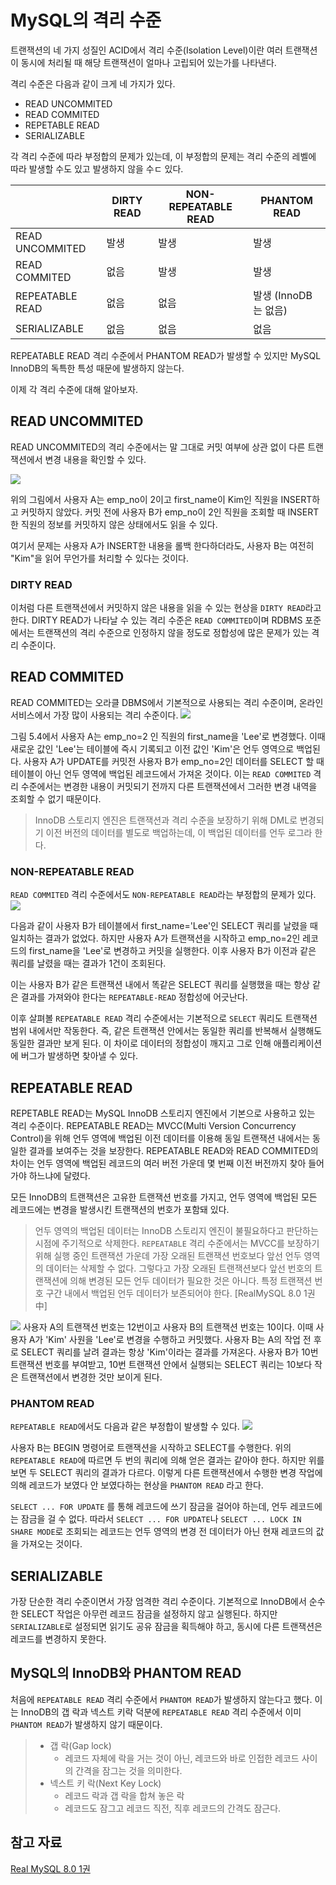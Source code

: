# MySQL의 격리 수준

트랜잭션의 네 가지 성질인 ACID에서 격리 수준(Isolation Level)이란 여러 트랜잭션이 동시에 처리될 때 해당 트랜잭션이 얼마나 고립되어 있는가를 나타낸다.

격리 수준은 다음과 같이 크게 네 가지가 있다.
- READ UNCOMMITED
- READ COMMITED
- REPETABLE READ
- SERIALIZABLE

각 격리 수준에 따라 부정합의 문제가 있는데, 이 부정합의 문제는 격리 수준의 레벨에 따라 발생할 수도 있고 발생하지 않을 수ㄷ 있다.

|| **DIRTY READ** | **NON-REPEATABLE READ** | **PHANTOM READ** |
|-| -------------- | ----------------------- | ---------------- |
| READ UNCOMMITED | 발생 | 발생 | 발생 |
| READ COMMITED | 없음 | 발생 | 발생 |
| REPEATABLE READ | 없음 | 없음 | 발생 (InnoDB는 없음) |
| SERIALIZABLE | 없음 | 없음 | 없음 |

REPEATABLE READ 격리 수준에서 PHANTOM READ가 발생할 수 있지만 MySQL InnoDB의 독특한 특성 때문에 발생하지 않는다.

이제 각 격리 수준에 대해 알아보자.

## READ UNCOMMITED
READ UNCOMMITED의 격리 수준에서는 말 그대로 커밋 여부에 상관 없이 다른 트랜잭션에서 변경 내용을 확인할 수 있다.

![](/img/READ_UNCOMMITED.png)

위의 그림에서 사용자 A는 emp_no이 2이고 first_name이 Kim인 직원을 INSERT하고 커밋하지 않았다. 커밋 전에 사용자 B가 emp_no이 2인 직원을 조회할 때 INSERT한 직원의 정보를 커밋하지 않은 상태에서도 읽을 수 있다. 

여기서 문제는 사용자 A가 INSERT한 내용을 롤백 한다하더라도, 사용자 B는 여전히 "Kim"을 읽어 무언가를 처리할 수 있다는 것이다.

### DIRTY READ
이처럼 다른 트랜잭션에서 커밋하지 않은 내용을 읽을 수 있는 현상을 `DIRTY READ`라고 한다. DIRTY READ가 나타날 수 있는 격리 수준은 `READ COMMITED`이며 RDBMS 포준에서는 트랜잭션의 격리 수준으로 인정하지 않을 정도로 정합성에 많은 문제가 있는 격리 수준이다.

## READ COMMITED
READ COMMITED는 오라클 DBMS에서 기본적으로 사용되는 격리 수준이며, 온라인 서비스에서 가장 많이 사용되는 격리 수준이다.
![](/img/READ_COMMITED.png)

그림 5.4에서 사용자 A는 emp_no=2 인 직원의 first_name을 'Lee'로 변경했다. 이때 새로운 값인 'Lee'는 테이블에 즉시 기록되고 이전 값인 'Kim'은 언두 영역으로 백업된다. 사용자 A가 UPDATE를 커밋전 사용자 B가 emp_no=2인 데이터를 SELECT 할 때 테이블이 아닌 언두 영역에 백업된 레코드에서 가져온 것이다. 이는 `READ COMMITED` 격리 수준에서는 변경한 내용이 커밋되기 전까지 다른 트랜잭션에서 그러한 변경 내역을 조회할 수 없기 때문이다.

> InnoDB 스토리지 엔진은 트랜잭션과 격리 수준을 보장하기 위해 DML로 변경되기 이전 버전의 데이터를 별도로 백업하는데, 이 백업된 데이터를 언두 로그라 한다.

### NON-REPEATABLE READ
`READ COMMITED` 격리 수준에서도 `NON-REPEATABLE READ`라는 부정합의 문제가 있다. 
![](/img/NON-REPEATABLE_READ.png)

다음과 같이 사용자 B가 테이블에서 first_name='Lee'인 SELECT 쿼리를 날렸을 때 일치하는 결과가 없었다. 하지만 사용자 A가 트랜잭션을 시작하고 emp_no=2인 레코드의 first_name을 'Lee'로 변경하고 커밋을 실행한다. 이후 사용자 B가 이전과 같은 쿼리를 날렸을 때는 결과가 1건이 조회된다.

이는 사용자 B가 같은 트랜잭션 내에서 똑같은 SELECT 쿼리를 실행했을 때는 항상 같은 결과를 가져와야 한다는 `REPEATABLE-READ` 정합성에 어긋난다.

이후 살펴볼 `REPEATABLE READ` 격리 수준에서는 기본적으로 `SELECT` 쿼리도 트랜잭션 범위 내에서만 작동한다. 즉, 같은 트랜잭션 안에서는 동일한 쿼리를 반복해서 실행해도 동일한 결과만 보게 된다.
이 차이로 데이터의 정합성이 깨지고 그로 인해 애플리케이션에 버그가 발생하면 찾아낼 수 있다.

## REPEATABLE READ
REPETABLE READ는 MySQL InnoDB 스토리지 엔진에서 기본으로 사용하고 있는 격리 수준이다. REPEATABLE READ는 MVCC(Multi Version Concurrency Control)을 위해 언두 영역에 백업된 이전 데이터를 이용해 동일 트랜잭션 내에서는 동일한 결과를 보여주는 것을 보장한다.
REPEATABLE READ와 READ COMMITED의 차이는 언두 영역에 백업된 레코드의 여러 버전 가운데 몇 번째 이전 버전까지 찾아 들어가야 하느냐에 달렸다.

모든 InnoDB의 트랜잭션은 고유한 트랜잭션 번호를 가지고, 언두 영역에 백업된 모든 레코드에는 변경을 발생시킨 트랜잭션의 번호가 포함돼 있다. 

> 언두 영역의 백업된 데이터는 InnoDB 스토리지 엔진이 불필요하다고 판단하는 시점에 주기적으로 삭제한다. `REPEATABLE` 격리 수준에서는 MVCC를 보장하기 위해 실행 중인 트랜잭션 가운데 가장 오래된 트랜잭션 번호보다 앞선 언두 영역의 데이터는 삭제할 수 없다. 그렇다고 가장 오래된 트랜잭션보다 앞선 번호의 트랜잭션에 의해 변경된 모든 언두 데이터가 필요한 것은 아니다. 특정 트랜잭션 번호 구간 내에서 백업된 언두 데이터가 보존되어야 한다. [RealMySQL 8.0 1권 中]

![](/img/REPEATABLE_READ.png)
사용자 A의 트랜잭션 번호는 12번이고 사용자 B의 트랜잭션 번호는 10이다. 이때 사용자 A가 'Kim' 사원을 'Lee'로 변경을 수행하고 커밋했다. 사용자 B는 A의 작업 전 후로 SELECT 쿼리를 날려 결과는 항상 'Kim'이라는 결과를 가져온다. 사용자 B가 10번 트랜잭션 번호를 부여받고, 10번 트랜잭션 안에서 실행되는 SELECT 쿼리는 10보다 작은 트랜잭션에서 변경한 것만 보이게 된다.

### PHANTOM READ
`REPEATABLE READ`에서도 다음과 같은 부정합이 발생할 수 있다.
![](/img/PHANTOM_READ.png)

사용자 B는 BEGIN 명령어로 트랜잭션을 시작하고 SELECT를 수행한다. 위의 `REPEATABLE READ`에 따르면 두 번의 쿼리에 의해 얻은 결과는 같아야 한다. 하지만 위를 보면 두 SELECT 쿼리의 결과가 다르다. 이렇게 다른 트랜잭션에서 수행한 변경 작업에 의해 레코드가 보였다 안 보였다하는 현상을 `PHANTOM READ` 라고 한다. 

`SELECT ... FOR UPDATE` 를 통해 레코드에 쓰기 잠금을 걸어야 하는데, 언두 레코드에는 잠금을 걸 수 없다. 따라서 `SELECT ... FOR UPDATE`나 `SELECT ... LOCK IN SHARE MODE`로 조회되는 레코드는 언두 영역의 변경 전 데이터가 아닌 현재 레코드의 값을 가져오는 것이다.

## SERIALIZABLE
가장 단순한 격리 수준이면서 가장 엄격한 격리 수준이다. 기본적으로 InnoDB에서 순수한 SELECT 작업은 아무런 레코드 잠금을 설정하지 않고 실행된다. 하지만 `SERIALIZABLE`로 설정되면 읽기도 공유 잠금을 획득해야 하고, 동시에 다른 트랜잭션은 레코드를 변경하지 못한다. 

## MySQL의 InnoDB와 PHANTOM READ
처음에 `REPEATABLE READ` 격리 수준에서 `PHANTOM READ`가 발생하지 않는다고 했다. 이는 InnoDB의 갭 락과 넥스트 키락 덕분에 `REPEATABLE READ` 격리 수준에서 이미 `PHANTOM READ`가 발생하지 않기 때문이다.

> - 갭 락(Gap lock)
>   - 레코드 자체에 락을 거는 것이 아닌, 레코드와 바로 인접한 레코드 사이의 간격을 잠그는 것을 의미한다.
> - 넥스트 키 락(Next Key Lock)
>   - 레코드 락과 갭 락을 합쳐 놓은 락
>   - 레코드도 잠그고 레코드 직전, 직후 레코드의 간격도 잠근다.

## 참고 자료
[Real MySQL 8.0 1권](http://www.yes24.com/Product/Goods/103415627)